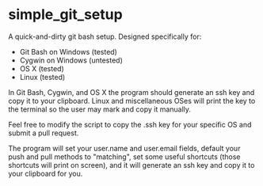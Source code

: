# simple_git_setup
A quick-and-dirty git bash setup.
Designed specifically for:
- Git Bash on Windows (tested)
- Cygwin on Windows (untested)
- OS X (tested)
- Linux (tested)

In Git Bash, Cygwin, and OS X the program should generate an ssh key and copy it to your clipboard. Linux and miscellaneous OSes will print the key to the terminal so the user may mark and copy it manually.

Feel free to modify the script to copy the .ssh key for your specific OS and submit a pull request.

The program will set your user.name and user.email fields, default your push and pull methods to "matching", set some useful shortcuts (those shortcuts will print on screen), and it will generate an ssh key and copy it to your clipboard for you.
